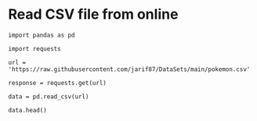 # Read CSV file from online

```import pandas as pd```

```import requests```

```url = 'https://raw.githubusercontent.com/jarif87/DataSets/main/pokemon.csv'```

```response = requests.get(url)```

```data = pd.read_csv(url)```

```data.head()```
